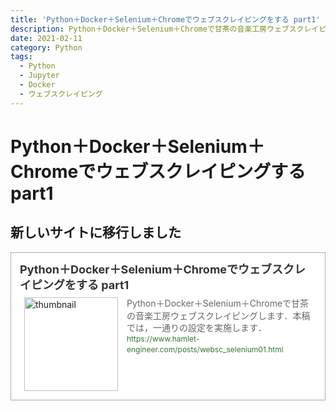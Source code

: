 ```yaml
---
title: 'Python＋Docker＋Selenium＋Chromeでウェブスクレイピングをする part1'
description: Python＋Docker＋Selenium＋Chromeで甘茶の音楽工房ウェブスクレイピングします．本稿では，一通りの設定を実施します．ただし，jupyter or pythonはローカルです．
date: 2021-02-11
category: Python
tags:
  - Python
  - Jupyter
  - Docker
  - ウェブスクレイピング
---
```


# Python＋Docker＋Selenium＋Chromeでウェブスクレイピングする part1


## 新しいサイトに移行しました
<blockquote class="blogcard" style="width:auto;border:1px solid #aaa;margin:1em 0;padding:1em;line-height:1.4;text-align:left;background:#fff;"><a href="https://www.hamlet-engineer.com/posts/websc_selenium01.html" target="_blank" style="display:block;text-decoration:none;"><div style="width:100%;margin:0 0 .5em;"><span style="font-size:18px;font-weight:700;color:#333">Python＋Docker＋Selenium＋Chromeでウェブスクレイピングをする part1</span></div><div style="min-height:150px;"><div style="float:left;width:150px;height:150px;margin:0 .5em;position:relative;"><img src="https://images.weserv.nl/?w=150&url=https://www.hamlet-engineer.com/image/selenium.jpg" alt="thumbnail" style="display:block;margin:0;padding:0;width:100%;height:auto;border:none;position:absolute;top:50%;transform:translateY(-50%);"/></div><div style="padding:0 .5em;overflow:hidden;text-overflow:ellipsis;"><span style="font-size:14px;font-weight:400;color:#666">Python＋Docker＋Selenium＋Chromeで甘茶の音楽工房ウェブスクレイピングします．本稿では，一通りの設定を実施します．</span><br/><span style="font-size:12px;font-weight:400;color:#373">https://www.hamlet-engineer.com/posts/websc_selenium01.html</span></div></div></a></blockquote>